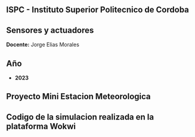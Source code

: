 ## ISPC - Instituto Superior Politecnico de Cordoba  

## Sensores y actuadores

**Docente:** Jorge Elias Morales
  

## Año
- **2023**

## Proyecto Mini Estacion Meteorologica  
  
##  Codigo de la simulacion realizada en la plataforma Wokwi  
  